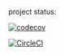 project status:

[![codecov](https://codecov.io/gh/mangohero1985/devops/graph/badge.svg)](https://codecov.io/gh/mangohero1985/devops)

[![CircleCI](https://circleci.com/gh/mangohero1985/devops.svg?style=shield)](https://circleci.com/gh/mangohero1985/devops)

